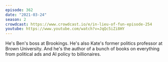 ```yaml
---
episode: 362
date: "2021-03-24"
season: 2
crowdcast: https://www.crowdcast.io/e/in-lieu-of-fun-episode-254
youtube: https://www.youtube.com/watch?v=JqQc5iZi8HY
---
```

He's Ben's boss at Brookings. He's also Kate's former politics professor at Brown University. And he's the author of a bunch of books on everything from political ads and AI policy to billionaires.

